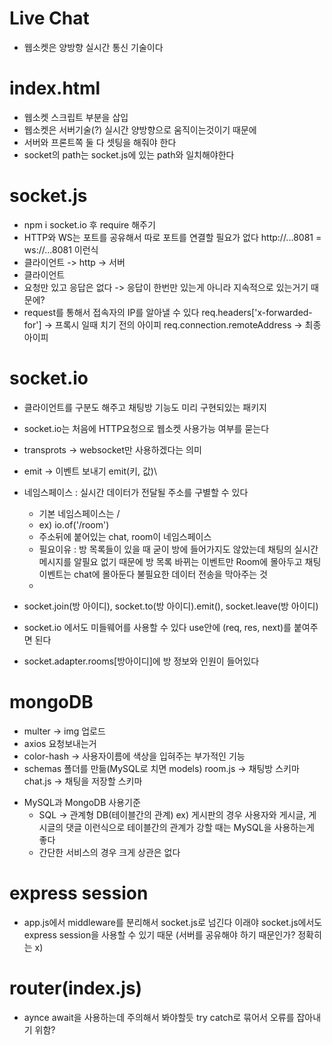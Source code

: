 # Live Chat
* 웹소켓은 양방향 실시간 통신 기술이다

# index.html
- 웹소켓 스크립트 부분을 삽입
- 웹소켓은 서버기술(?) 실시간 양방향으로 움직이는것이기 때문에
- 서버와 프론트쪽 둘 다 셋팅을 해줘야 한다
- socket의 path는 socket.js에 있는 path와 일치해야한다

# socket.js
- npm i socket.io 후 require 해주기
- HTTP와 WS는 포트를 공유해서 따로 포트를 연결할 필요가 없다
	http://...8081 = ws://...8081 이런식
- 클라이언트 -> http -> 서버
- 클라이언트 
- 요청만 있고 응답은 없다 -> 응답이 한번만 있는게 아니라 지속적으로 있는거기 때문에?
- request를 통해서 접속자의 IP를 알아낼 수 있다
	req.headers['x-forwarded-for'] -> 프록시 일때
	치기 전의 아이피
	req.connection.remoteAddress -> 최종 아이피

# socket.io
- 클라이언트를 구분도 해주고 채팅방 기능도 미리 구현되있는 패키지
- socket.io는 처음에 HTTP요청으로 웹소켓 사용가능 여부를 묻는다
- transprots -> websocket만 사용하겠다는 의미
- emit -> 이벤트 보내기 emit(키, 값)\
- 네임스페이스 : 실시간 데이터가 전달될 주소를 구별할 수 있다
	- 기본 네임스페이스는 /
	- ex) io.of('/room')
	- 주소뒤에 붙어있는 chat, room이 네임스페이스
	- 필요이유 : 방 목록들이 있을 때 굳이 방에 들어가지도 않았는데
				채팅의 실시간 메시지를 알필요 없기 때문에
				방 목록 바뀌는 이벤트만 Room에 몰아두고
				채팅 이벤트는 chat에 몰아둔다
				불필요한 데이터 전송을 막아주는 것
	- 
- socket.join(방 아이디), socket.to(방 아이디).emit(), socket.leave(방 아이디)

- socket.io 에서도 미들웨어를 사용할 수 있다
	use안에 (req, res, next)를 붙여주면 된다
- socket.adapter.rooms[방아이디]에 방 정보와 인원이 들어있다


#  mongoDB
- multer -> img 업로드
- axios 요청보내는거
- color-hash -> 사용자이름에 색상을 입혀주는 부가적인 기능
- schemas 폴더를 만듦(MySQL로 치면 models) 
	room.js -> 채팅방 스키마
	chat.js -> 채팅을 저장할 스키마
* MySQL과 MongoDB 사용기준
	- SQL -> 관계형 DB(테이블간의 관계)
		ex) 게시판의 경우 사용자와 게시글, 게시글의 댓글 이런식으로
		테이블간의 관계가 강할 때는 MySQL을 사용하는게 좋다
	- 간단한 서비스의 경우 크게 상관은 없다

# express session
- app.js에서 middleware를 분리해서 socket.js로 넘긴다
	이래야 socket.js에서도 express session을 사용할 수 있기 때문
	(서버를 공유해야 하기 때문인가? 정확히는 x)

# router(index.js)
- aynce await을 사용하는데 주의해서 봐야할듯
	try catch로 묶어서 오류를 잡아내기 위함?









